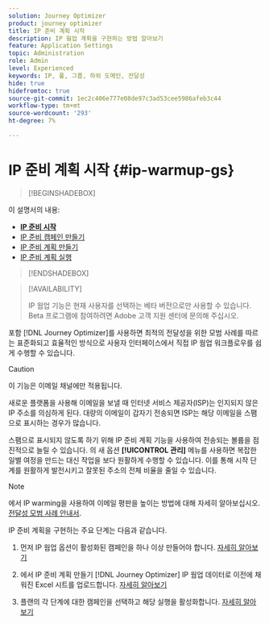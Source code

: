 ```yaml
---
solution: Journey Optimizer
product: journey optimizer
title: IP 준비 계획 시작
description: IP 웜업 계획을 구현하는 방법 알아보기
feature: Application Settings
topic: Administration
role: Admin
level: Experienced
keywords: IP, 풀, 그룹, 하위 도메인, 전달성
hide: true
hidefromtoc: true
source-git-commit: 1ec2c406e777e08de97c3ad53cee5986afeb3c44
workflow-type: tm+mt
source-wordcount: '293'
ht-degree: 7%

---
```


# IP 준비 계획 시작 {#ip-warmup-gs}

<!--
>[!CONTEXTUALHELP]
>id="ajo_admin_ip_warmup_plan"
>title="Define your IP warmup plan"
>abstract="You can perform IP warmup workflows directly from the Journey Optimizer interface in a standardized and efficient way that follows the best practices for optimal deliverability."
-->

>[!BEGINSHADEBOX]

이 설명서의 내용:

* **[IP 준비 시작](ip-warmup-gs.md)**
* [IP 준비 캠페인 만들기](ip-warmup-campaign.md)
* [IP 준비 계획 만들기](ip-warmup-plan.md)
* [IP 준비 계획 실행](ip-warmup-running.md)

>[!ENDSHADEBOX]

>[!AVAILABILITY]
>
>IP 웜업 기능은 현재 사용자를 선택하는 베타 버전으로만 사용할 수 있습니다. Beta 프로그램에 참여하려면 Adobe 고객 지원 센터에 문의해 주십시오.

포함 [!DNL Journey Optimizer]를 사용하면 최적의 전달성을 위한 모범 사례를 따르는 표준화되고 효율적인 방식으로 사용자 인터페이스에서 직접 IP 웜업 워크플로우를 쉽게 수행할 수 있습니다.

>[!CAUTION]
>
>이 기능은 이메일 채널에만 적용됩니다.

새로운 플랫폼을 사용해 이메일을 보낼 때 인터넷 서비스 제공자(ISP)는 인지되지 않은 IP 주소를 의심하게 된다. 대량의 이메일이 갑자기 전송되면 ISP는 해당 이메일을 스팸으로 표시하는 경우가 많습니다.

스팸으로 표시되지 않도록 하기 위해 IP 준비 계획 기능을 사용하여 전송되는 볼륨을 점진적으로 늘릴 수 있습니다. 의 새 옵션 **[!UICONTROL 관리]** 메뉴를 사용하면 복잡한 일별 여정을 만드는 대신 작업을 보다 원활하게 수행할 수 있습니다. 이를 통해 시작 단계를 원활하게 발전시키고 잘못된 주소의 전체 비율을 줄일 수 있습니다.

>[!NOTE]
>
>에서 IP warming을 사용하여 이메일 평판을 높이는 방법에 대해 자세히 알아보십시오. [전달성 모범 사례 안내서](https://experienceleague.adobe.com/docs/deliverability-learn/deliverability-best-practice-guide/additional-resources/generic-resources/increase-reputation-with-ip-warming.html).

<!--
Benefits

* Standardization on Campaign which will be easy for practitioners too > why?

* No more pain of creating queries, audiences and testing those as system will create the audiences. 

* Ease of excluding domains and changing the plan with help of simple toggles to exclude OR by editing numbers inline or create new phases or reupload plan if drastic change. No more pain of editing audience definitions, journey conditions

* There is an expectation that with this, it will ease around 30% of effort and will be much better experience for consultant/partner/practitioner - right from planning to execution to reporting
-->

IP 준비 계획을 구현하는 주요 단계는 다음과 같습니다.

1. 먼저 IP 웜업 옵션이 활성화된 캠페인을 하나 이상 만들어야 합니다. [자세히 알아보기](ip-warmup-campaign.md) <!--this is usually done by a marketer persona??)-->

1. 에서 IP 준비 계획 만들기 [!DNL Journey Optimizer] IP 웜업 데이터로 이전에 채워진 Excel 시트를 업로드합니다. [자세히 알아보기](ip-warmup-plan.md) <!--this is usually done by a deliverability consultant??-->

1. 플랜의 각 단계에 대한 캠페인을 선택하고 해당 실행을 활성화합니다. [자세히 알아보기](ip-warmup-running.md)

